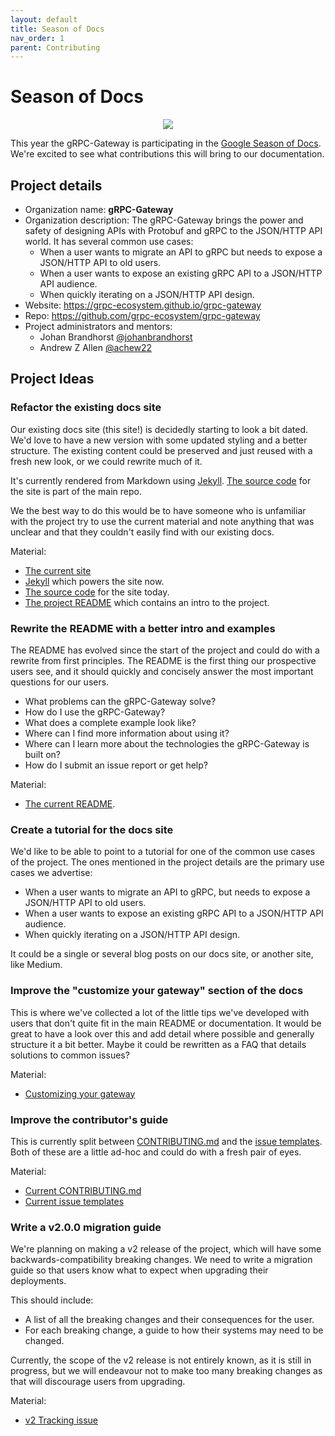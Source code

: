 ```yaml
---
layout: default
title: Season of Docs
nav_order: 1
parent: Contributing
---
```


# Season of Docs

<div align="center">
<img src="https://developers.google.com/season-of-docs/images/logo/SeasonofDocs_Logo_SecondaryGrey_300ppi.png" />
</div>

This year the gRPC-Gateway is participating in the [Google Season of Docs](https://g.co/seasonofdocs). We're excited to see what contributions this will bring to our documentation.

## Project details

- Organization name: **gRPC-Gateway**
- Organization description: The gRPC-Gateway brings the power and safety of designing APIs with Protobuf and gRPC to the JSON/HTTP API world. It has several
  common use cases:
  - When a user wants to migrate an API to gRPC but needs to expose a JSON/HTTP API
    to old users.
  - When a user wants to expose an existing gRPC API to a JSON/HTTP API audience.
  - When quickly iterating on a JSON/HTTP API design.
- Website: https://grpc-ecosystem.github.io/grpc-gateway
- Repo: https://github.com/grpc-ecosystem/grpc-gateway
- Project administrators and mentors:
  - Johan Brandhorst [@johanbrandhorst](https://github.com/johanbrandhorst)
  - Andrew Z Allen [@achew22](https://github.com/achew22)

## Project Ideas

### Refactor the existing docs site

Our existing docs site (this site!) is decidedly starting to look a bit dated. We'd love to
have a new version with some updated styling and a better structure. The existing content
could be preserved and just reused with a fresh new look, or we could rewrite much of it.

It's currently rendered from Markdown using [Jekyll](https://jekyllrb.com/).
[The source code](https://github.com/grpc-ecosystem/grpc-gateway/tree/master/docs)
for the site is part of the main repo.

We the best way to do this would be to have someone who is unfamiliar with the project
try to use the current material and note anything that was unclear and that they couldn't
easily find with our existing docs.

Material:

- [The current site](https://grpc-ecosystem.github.io/grpc-gateway/)
- [Jekyll](https://jekyllrb.com/) which powers the site now.
- [The source code](https://github.com/grpc-ecosystem/grpc-gateway/tree/master/docs) for the site today.
- [The project README](https://github.com/grpc-ecosystem/grpc-gateway/blob/master/README.md) which contains an intro to the project.

### Rewrite the README with a better intro and examples

The README has evolved since the start of the project and could do with a rewrite from
first principles. The README is the first thing our prospective users see, and it should
quickly and concisely answer the most important questions for our users.

- What problems can the gRPC-Gateway solve?
- How do I use the gRPC-Gateway?
- What does a complete example look like?
- Where can I find more information about using it?
- Where can I learn more about the technologies the gRPC-Gateway is built on?
- How do I submit an issue report or get help?

Material:

- [The current README](https://github.com/grpc-ecosystem/grpc-gateway/blob/master/README.md).

### Create a tutorial for the docs site

We'd like to be able to point to a tutorial for one of the common use cases of the project.
The ones mentioned in the project details are the primary use cases we advertise:

- When a user wants to migrate an API to gRPC, but needs to expose a JSON/HTTP API
  to old users.
- When a user wants to expose an existing gRPC API to a JSON/HTTP API audience.
- When quickly iterating on a JSON/HTTP API design.

It could be a single or several blog posts on our docs site, or another site, like Medium.

### Improve the "customize your gateway" section of the docs

This is where we've collected a lot of the little tips we've developed with
users that don't quite fit in the main README or documentation. It would be great
to have a look over this and add detail where possible and generally structure it
a bit better. Maybe it could be rewritten as a FAQ that details solutions to common issues?

Material:

- [Customizing your gateway](https://grpc-ecosystem.github.io/grpc-gateway/docs/customizing_your_gateway.html)

### Improve the contributor's guide

This is currently split between
[CONTRIBUTING.md](https://github.com/grpc-ecosystem/grpc-gateway/blob/master/CONTRIBUTING.md)
and the [issue templates](https://github.com/grpc-ecosystem/grpc-gateway/tree/master/.github/ISSUE_TEMPLATE).
Both of these are a little ad-hoc and could do with a fresh pair of eyes.

Material:

- [Current CONTRIBUTING.md](https://github.com/grpc-ecosystem/grpc-gateway/blob/master/CONTRIBUTING.md)
- [Current issue templates](https://github.com/grpc-ecosystem/grpc-gateway/tree/master/.github/ISSUE_TEMPLATE)

### Write a v2.0.0 migration guide

We're planning on making a v2 release of the project, which will have some backwards-compatibility breaking changes.
We need to write a migration guide so that users know what to expect when upgrading their deployments.

This should include:

- A list of all the breaking changes and their consequences for the user.
- For each breaking change, a guide to how their systems may need to be changed.

Currently, the scope of the v2 release is not entirely known, as it is still in progress, but we will
endeavour not to make too many breaking changes as that will discourage users from upgrading.

Material:

- [v2 Tracking issue](https://github.com/grpc-ecosystem/grpc-gateway/issues/1223)
